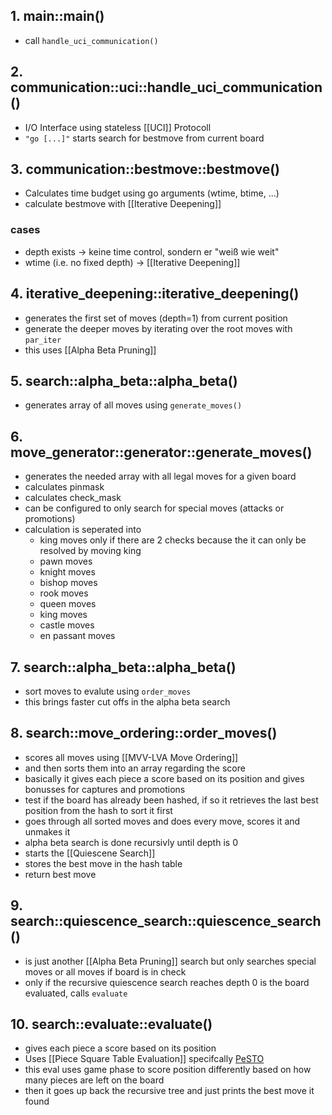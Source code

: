## 1. main::main()
- call `handle_uci_communication()`
## 2. communication::uci::handle_uci_communication()
- I/O Interface using stateless [[UCI]] Protocoll
- `"go [...]"` starts search for bestmove from current board
## 3. communication::bestmove::bestmove()
- Calculates time budget using go arguments (wtime, btime, ...)
- calculate bestmove with [[Iterative Deepening]]
### cases
- depth exists -> keine time control, sondern er "weiß wie weit"
- wtime (i.e. no fixed depth) -> [[Iterative Deepening]]
## 4. iterative_deepening::iterative_deepening()
- generates the first set of moves (depth=1) from current position
- generate the deeper moves by iterating over the root moves with `par_iter` 
- this uses [[Alpha Beta Pruning]]
## 5. search::alpha_beta::alpha_beta()
- generates array of all moves using `generate_moves()`
## 6.  move_generator::generator::generate_moves()
- generates the needed array with all legal moves for a given board
- calculates pinmask
- calculates check_mask
- can be configured to only search for special moves (attacks or promotions)
- calculation is seperated into
	- king moves only if there are 2 checks because the it can only be resolved by moving king
	- pawn moves 
	- knight moves
	- bishop moves
	- rook moves
	- queen moves
	- king moves
	- castle moves
	- en passant moves
## 7. search::alpha_beta::alpha_beta()
- sort moves to evalute using `order_moves`
- this brings faster cut offs in the alpha beta search
## 8. search::move_ordering::order_moves()
- scores all moves using [[MVV-LVA Move Ordering]]
- and then sorts them into an array regarding the score
- basically it gives each piece a score based on its position and gives bonusses for captures and promotions
- test if the board has already been hashed, if so it retrieves the last best position from the hash to sort it first
- goes through all sorted moves and does every move, scores it and unmakes it 
- alpha beta search is done recursivly until depth is 0 
- starts the [[Quiescene Search]]
- stores the best move in the hash table
- return best move
## 9.  search::quiescence_search::quiescence_search()
-  is just another [[Alpha Beta Pruning]] search but only searches special moves or all moves if board is in check
- only if the recursive quiescence search reaches depth 0 is the board evaluated, calls `evaluate`
## 10. search::evaluate::evaluate()
- gives each piece a score based on its position
- Uses [[Piece Square Table Evaluation]]  specifcally [PeSTO](https://www.chessprogramming.org/PeSTO%27s_Evaluation_Function)
- this eval uses game phase to score position differently based on how many pieces are left on the board
- then it goes up back the recursive tree and just prints the best move it found
